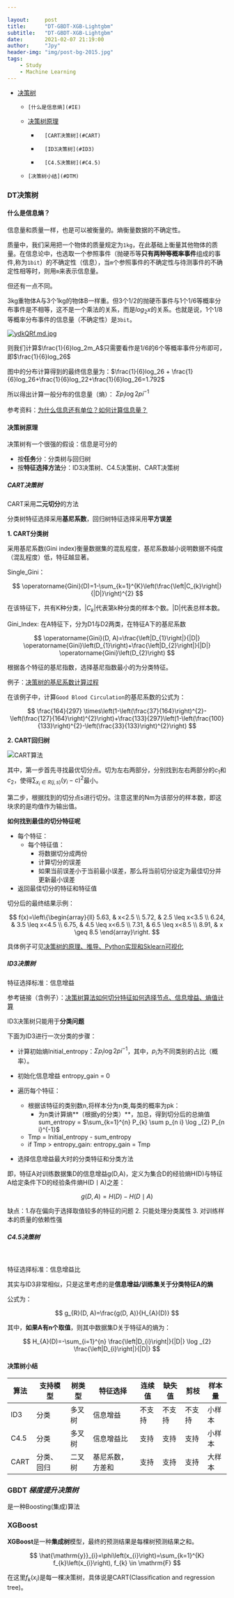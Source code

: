 ```yaml
---

layout:     post
title:      "DT-GBDT-XGB-Lightgbm"
subtitle:   "DT-GBDT-XGB-Lightgbm"
date:       2021-02-07 21:19:00
author:     "Jpy"
header-img: "img/post-bg-2015.jpg"
tags:
    - Study
    - Machine Learning
---
```

<head>
    <script src="https://cdn.mathjax.org/mathjax/latest/MathJax.js?config=TeX-AMS-MML_HTMLorMML" type="text/javascript"></script>
    <script type="text/x-mathjax-config">
        MathJax.Hub.Config({
            tex2jax: {
            skipTags: ['script', 'noscript', 'style', 'textarea', 'pre'],
            inlineMath: [['$','$']]
            }
        });
    </script>
</head>

* [决策树](#DT)

  * 	[什么是信息熵](#IE)
  * [决策树原理](#DTR)

    * 		[CART决策树](#CART)
    * 		[ID3决策树](#ID3)
    * 		[C4.5决策树](#C4.5)
  * 	[决策树小结](#DTM)
<h3 id="DT">DT决策树</h3>

<h4 id="IE">什么是信息熵？</h4>

信息量和质量一样，也是可以被衡量的。熵衡量数据的不确定性。

质量中，我们采用把一个物体的质量规定为`1kg`，在此基础上衡量其他物体的质量。在信息论中，也选取一个参照事件（抛硬币等**只有两种等概率事件**组成的事件,称为`1bit`）的不确定性（信息），当`m`个参照事件的不确定性与待测事件的不确定性相等时，则用`m`来表示信息量。

但还有一点不同。

3kg重物体A与3个1kg的物体B一样重。但3个1/2的抛硬币事件与1个1/6等概率分布事件是不相等，这不是一个乘法的关系，而是$log_2x$的关系。也就是说，1个1/8等概率分布事件的信息量（不确定性）是`3bit`。

[![ydkQRf.md.jpg](https://s3.ax1x.com/2021/02/09/ydkQRf.md.jpg)](https://imgchr.com/i/ydkQRf)

则我们计算$\frac{1}{6}log_2m_A$只需要看作是1/6的6个等概率事件分布即可，即$\frac{1}{6}log_26$

图中的分布计算得到的最终信息量为：$\frac{1}{6}log_26 + \frac{1}{6}log_26+\frac{1}{6}log_22+\frac{1}{6}log_26=1.792$

所以得出计算一般分布的信息量（熵）： $\Sigma p_{i} \log 2 p i^{-1}$ 


参考资料：[为什么信息还有单位？如何计算信息量？](https://www.bilibili.com/video/BV1jt411b7o3)

<h4 id="DTR">决策树原理</h4>

决策树有一个很强的假设：信息是可分的

* 按**任务**分：分类树与回归树
* 按**特征选择方法**分：ID3决策树、C4.5决策树、CART决策树

<h5 id="CART">CART决策树</h5>

CART采用**二元切分**的方法

分类树特征选择采用**基尼系数**，回归树特征选择采用**平方误差**

**1. CART分类树**

采用基尼系数(Gini index)衡量数据集的混乱程度，基尼系数越小说明数据不纯度（混乱程度）低，特征越显著。

Single_Gini：  

$$
\operatorname{Gini}(D)=1-\sum_{k=1}^{K}\left(\frac{\left|C_{k}\right|}{|D|}\right)^{2}
$$

在该特征下，共有K种分类，\|$C_k$\|代表第k种分类的样本个数。\|D\|代表总样本数。

Gini_Index: 在A特征下，分为D1与D2两类，在特征A下的基尼系数  

$$
\operatorname{Gini}(D, A)=\frac{\left|D_{1}\right|}{|D|} \operatorname{Gini}\left(D_{1}\right)+\frac{\left|D_{2}\right|}{|D|} \operatorname{Gini}\left(D_{2}\right)
$$


根据各个特征的基尼指数，选择基尼指数最小的为分类特征。

例子：[决策树的基尼系数计算过程](https://blog.csdn.net/qq_35540187/article/details/111729115)  

在该例子中，计算`Good Blood Circulation`的基尼系数的公式为：  

$$
\frac{164}{297} \times\left(1-\left(\frac{37}{164}\right)^{2}-\left(\frac{127}{164}\right)^{2}\right)+\frac{133}{297}\left(1-\left(\frac{100}{133}\right)^{2}-\left(\frac{33}{133}\right)^{2}\right)
$$

**2. CART回归树**

![CART算法](https://pic1.zhimg.com/v2-2650df8818dbc09e531ba2bfe9914ccc_r.jpg)

其中，第一步首先寻找最优切分点。切为左右两部分，分别找到左右两部分的$c_1$和$c_2$，使得$\sum_{x_{i} \in R(j, s)}\left(y_{i}-c\right)^{2}$最小。

第二步，根据找到的切分点s进行切分。注意这里的Nm为该部分的样本数，即这块求的是均值作为输出值。

**如何找到最佳的切分特征呢**

* 每个特征：  
	* 每个特征值：  
		* 将数据切分成两份  
		* 计算切分的误差  
		* 如果当前误差小于当前最小误差，那么将当前切分设定为最佳切分并更新最小误差  
* 返回最佳切分的特征和特征值  

切分后的最终结果示例：  

$$
f(x)=\left\{\begin{array}{ll}
5.63, & x<2.5 \\
5.72, & 2.5 \leq x<3.5 \\
6.24, & 3.5 \leq x<4.5 \\
6.75, & 4.5 \leq x<6.5 \\
7.31, & 6.5 \leq x<8.5 \\
8.91, & x \geq 8.5
\end{array}\right.
$$


具体例子可见[决策树的原理、推导、Python实现和Sklearn可视化](https://zhuanlan.zhihu.com/p/339380585)

<h5 id="ID3">ID3决策树</h5>

特征选择标准：信息增益

参考链接（含例子）：[决策树算法如何切分特征如何选择节点、信息增益、熵值计算](https://blog.csdn.net/weixin_44451032/article/details/100046855)

ID3决策树只能用于**分类问题**

下面为ID3进行一次分类的步骤：  

* 计算初始熵Initial_entropy：$\Sigma p_{i} \log 2 p i^{-1}$，其中，$p_i$为不同类别的占比（概率）。  

* 初始化信息增益 entropy_gain = 0  

* 遍历每个特征：  
	* 根据该特征的类别数n,将样本分为n类,每类的概率为pk：  
		* 为n类计算熵**（根据y的分类）**，加总，得到切分后的总熵值 sum_entropy = $\sum_{k=1}^{n} P_{k} \sum p_{n i} \log _{2} P_{n i}^{-1}$  
	* Tmp = Initial_entropy - sum_entropy   
	* if Tmp > entropy_gain: entropy_gain = Tmp  
* 选择信息增益最大时的分类特征和分类方法  

即，特征A对训练数据集D的信息增益g(D,A)，定义为集合D的经验熵H(D)与特征A给定条件下D的经验条件熵H(D丨A)之差：  

$$
g(D, A)=H(D)-H(D \mid A)
$$

缺点：1.存在偏向于选择取值较多的特征的问题 2. 只能处理分类属性 3. 对训练样本的质量的依赖性强

<h5 id="C4.5">C4.5决策树</h5>
<br>

特征选择标准：信息增益比

其实与ID3非常相似，只是这里考虑的是**信息增益/训练集关于分类特征A的熵**

公式为：  

$$
g_{R}(D, A)=\frac{g(D, A)}{H_{A}(D)}
$$

其中，**如果A有n个取值**，则其中数据集D关于特征A的熵为：  

$$
H_{A}(D)=-\sum_{i=1}^{n} \frac{\left|D_{i}\right|}{|D|} \log _{2} \frac{\left|D_{i}\right|}{|D|}
$$

<h4 id="DTM">决策树小结</h4>



| 算法 | 支持模型   | 树类型 | 特征选择         | 连续值 | 缺失值 | 剪枝   | 样本量 |
| ---- | ---------- | ------ | ---------------- | ------ | ------ | ------ | ------ |
| ID3  | 分类       | 多叉树 | 信息增益         | 不支持 | 不支持 | 不支持 | 小样本 |
| C4.5 | 分类       | 多叉树 | 信息增益比       | 支持   | 支持   | 支持   | 小样本 |
| CART | 分类、回归 | 二叉树 | 基尼系数，方差和 | 支持   | 支持   | 支持   | 大样本 |

### GBDT *梯度提升决策树*

是一种Boosting(集成)算法

### XGBoost

**XGBoost**是一种**集成树**模型，最终的预测结果是每棵树预测结果之和。  

$$
\hat{\mathrm{y}}_{i}=\phi\left(x_{i}\right)=\sum_{k=1}^{K} f_{k}\left(x_{i}\right), f_{k} \in \mathrm{F}
$$

在这里$f_{k}\left(x_{i}\right)$是每一棵决策树，具体说是CART(Classification and regression tree)。

